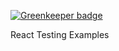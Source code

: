 
[![Greenkeeper badge](https://badges.greenkeeper.io/thebinarypenguin/react-testing-examples.svg)](https://greenkeeper.io/)

React Testing Examples
